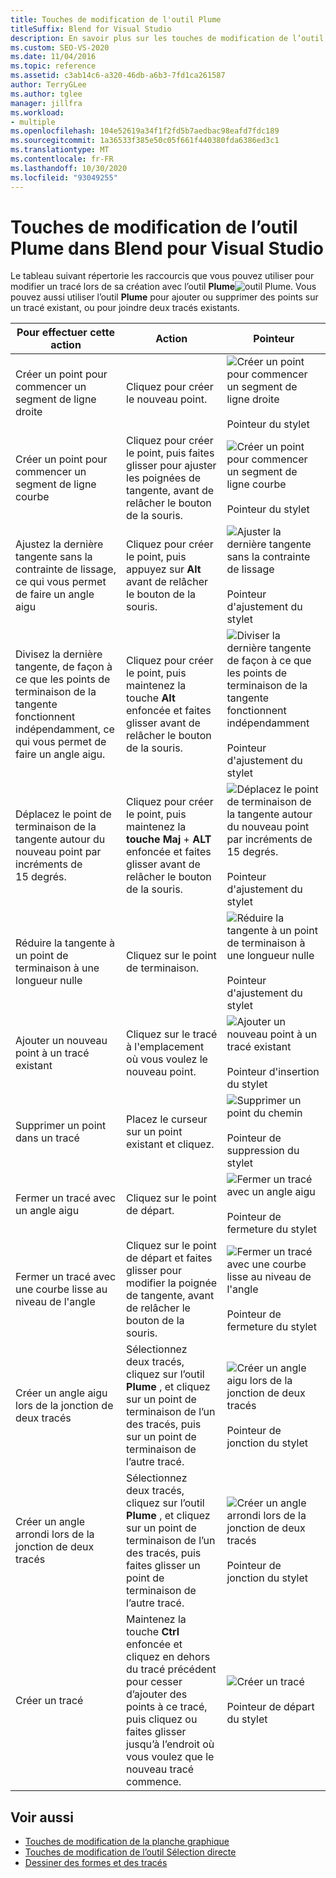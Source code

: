 ```yaml
---
title: Touches de modification de l'outil Plume
titleSuffix: Blend for Visual Studio
description: En savoir plus sur les touches de modification de l’outil plume dans Blend pour Visual Studio qui accèdent aux commandes pour modifier un tracé lors de sa création avec l’outil plume.
ms.custom: SEO-VS-2020
ms.date: 11/04/2016
ms.topic: reference
ms.assetid: c3ab14c6-a320-46db-a6b3-7fd1ca261587
author: TerryGLee
ms.author: tglee
manager: jillfra
ms.workload:
- multiple
ms.openlocfilehash: 104e52619a34f1f2fd5b7aedbac98eafd7fdc189
ms.sourcegitcommit: 1a36533f385e50c05f661f440380fda6386ed3c1
ms.translationtype: MT
ms.contentlocale: fr-FR
ms.lasthandoff: 10/30/2020
ms.locfileid: "93049255"
---
```

# <a name="pen-tool-modifier-keys-in-blend-for-visual-studio"></a>Touches de modification de l’outil Plume dans Blend pour Visual Studio

Le tableau suivant répertorie les raccourcis que vous pouvez utiliser pour modifier un tracé lors de sa création avec l’outil **Plume**![outil Plume](../designers/media/d514358f-185a-412f-a55d-36633b25dc8a.png). Vous pouvez aussi utiliser l’outil **Plume** pour ajouter ou supprimer des points sur un tracé existant, ou pour joindre deux tracés existants.

|Pour effectuer cette action|Action|Pointeur|
| - |-------------|-------------|
|Créer un point pour commencer un segment de ligne droite|Cliquez pour créer le nouveau point.|![Créer un point pour commencer un segment de ligne droite](../designers/media/0bfb1b71-80ac-4ad4-aed8-40e09f8b7ab8.png)<br /><br /> Pointeur du stylet|
|Créer un point pour commencer un segment de ligne courbe|Cliquez pour créer le point, puis faites glisser pour ajuster les poignées de tangente, avant de relâcher le bouton de la souris.|![Créer un point pour commencer un segment de ligne courbe](../designers/media/0bfb1b71-80ac-4ad4-aed8-40e09f8b7ab8.png)<br /><br /> Pointeur du stylet|
|Ajustez la dernière tangente sans la contrainte de lissage, ce qui vous permet de faire un angle aigu|Cliquez pour créer le point, puis appuyez sur **Alt** avant de relâcher le bouton de la souris.|![Ajuster la dernière tangente sans la contrainte de lissage](../designers/media/317e5475-b70c-489f-9477-110a98639ade.png)<br /><br /> Pointeur d'ajustement du stylet|
|Divisez la dernière tangente, de façon à ce que les points de terminaison de la tangente fonctionnent indépendamment, ce qui vous permet de faire un angle aigu.|Cliquez pour créer le point, puis maintenez la touche **Alt** enfoncée et faites glisser avant de relâcher le bouton de la souris.|![Diviser la dernière tangente de façon à ce que les points de terminaison de la tangente fonctionnent indépendamment](../designers/media/317e5475-b70c-489f-9477-110a98639ade.png)<br /><br /> Pointeur d'ajustement du stylet|
|Déplacez le point de terminaison de la tangente autour du nouveau point par incréments de 15 degrés.|Cliquez pour créer le point, puis maintenez la **touche Maj** + **ALT** enfoncée et faites glisser avant de relâcher le bouton de la souris.|![Déplacez le point de terminaison de la tangente autour du nouveau point par incréments de 15 degrés.](../designers/media/317e5475-b70c-489f-9477-110a98639ade.png)<br /><br /> Pointeur d'ajustement du stylet|
|Réduire la tangente à un point de terminaison à une longueur nulle|Cliquez sur le point de terminaison.|![Réduire la tangente à un point de terminaison à une longueur nulle](../designers/media/317e5475-b70c-489f-9477-110a98639ade.png)<br /><br /> Pointeur d'ajustement du stylet|
|Ajouter un nouveau point à un tracé existant|Cliquez sur le tracé à l'emplacement où vous voulez le nouveau point.|![Ajouter un nouveau point à un tracé existant](../designers/media/b004ad5a-33a4-46ae-81c0-20be0d819332.png)<br /><br /> Pointeur d'insertion du stylet|
|Supprimer un point dans un tracé|Placez le curseur sur un point existant et cliquez.|![Supprimer un point du chemin](../designers/media/08a64b78-f3df-4730-8169-c56b5631b071.png)<br /><br /> Pointeur de suppression du stylet|
|Fermer un tracé avec un angle aigu|Cliquez sur le point de départ.|![Fermer un tracé avec un angle aigu](../designers/media/a12fd3b4-a553-4762-b01c-c35efa594362.png)<br /><br /> Pointeur de fermeture du stylet|
|Fermer un tracé avec une courbe lisse au niveau de l'angle|Cliquez sur le point de départ et faites glisser pour modifier la poignée de tangente, avant de relâcher le bouton de la souris.|![Fermer un tracé avec une courbe lisse au niveau de l'angle](../designers/media/a12fd3b4-a553-4762-b01c-c35efa594362.png)<br /><br /> Pointeur de fermeture du stylet|
|Créer un angle aigu lors de la jonction de deux tracés|Sélectionnez deux tracés, cliquez sur l’outil **Plume** , et cliquez sur un point de terminaison de l’un des tracés, puis sur un point de terminaison de l’autre tracé.|![Créer un angle aigu lors de la jonction de deux tracés](../designers/media/bd12dfa4-112e-4f37-9765-3479e6b69894.png)<br /><br /> Pointeur de jonction du stylet|
|Créer un angle arrondi lors de la jonction de deux tracés|Sélectionnez deux tracés, cliquez sur l’outil **Plume** , et cliquez sur un point de terminaison de l’un des tracés, puis faites glisser un point de terminaison de l’autre tracé.|![Créer un angle arrondi lors de la jonction de deux tracés](../designers/media/bd12dfa4-112e-4f37-9765-3479e6b69894.png)<br /><br /> Pointeur de jonction du stylet|
|Créer un tracé|Maintenez la touche **Ctrl** enfoncée et cliquez en dehors du tracé précédent pour cesser d’ajouter des points à ce tracé, puis cliquez ou faites glisser jusqu’à l’endroit où vous voulez que le nouveau tracé commence.|![Créer un tracé](../designers/media/69758176-5f53-465b-808c-f13fd1a0b3f2.png)<br /><br /> Pointeur de départ du stylet|

## <a name="see-also"></a>Voir aussi

- [Touches de modification de la planche graphique](artboard-modifier-keys-in-blend.md)
- [Touches de modification de l’outil Sélection directe](direct-selection-tool-modifier-keys-in-blend.md)
- [Dessiner des formes et des tracés](draw-shapes-and-paths.md)